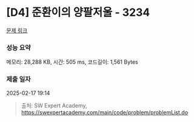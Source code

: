 # [D4] 준환이의 양팔저울 - 3234 

[문제 링크](https://swexpertacademy.com/main/code/problem/problemDetail.do?contestProbId=AWAe7XSKfUUDFAUw) 

### 성능 요약

메모리: 28,288 KB, 시간: 505 ms, 코드길이: 1,561 Bytes

### 제출 일자

2025-02-17 19:14



> 출처: SW Expert Academy, https://swexpertacademy.com/main/code/problem/problemList.do